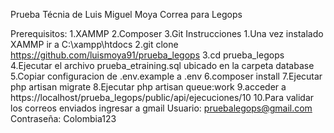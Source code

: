 Prueba Técnia de Luis Miguel Moya Correa para Legops

Prerequisitos:
 1.XAMMP
 2.Composer
 3.Git
Instrucciones 
 1.Una vez instalado XAMMP ir a C:\xampp\htdocs
 2.git clone https://github.com/luismoya91/prueba_legops
 3.cd prueba_legops
 4.Ejecutar el archivo prueba_etraining.sql ubicado en la carpeta database 
 5.Copiar configuracion de .env.example a .env 
 6.composer install
 7.Ejecutar php artisan migrate
 8.Ejecutar php artisan queue:work
 9.acceder a https://localhost/prueba_legops/public/api/ejecuciones/10
 10.Para validar los correos enviados ingresar a gmail
 Usuario: pruebalegops@gmail.com
 Contraseña: Colombia123


